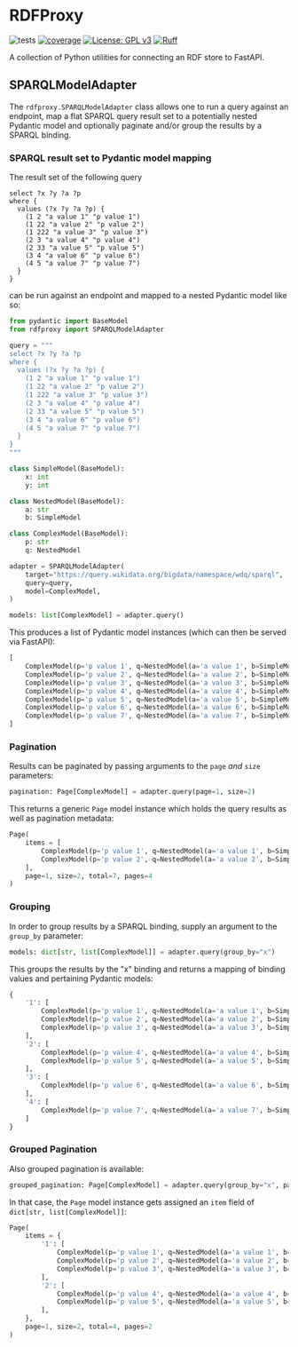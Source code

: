 # RDFProxy

![tests](https://github.com/acdh-oeaw/rdfproxy/actions/workflows/tests.yaml/badge.svg)
[![coverage](https://coveralls.io/repos/github/acdh-oeaw/rdfproxy/badge.svg?branch=main&kill_cache=1)](https://coveralls.io/github/acdh-oeaw/rdfproxy?branch=main&kill_cache=1)
[![License: GPL v3](https://img.shields.io/badge/License-GPLv3-blue.svg)](https://www.gnu.org/licenses/gpl-3.0)
[![Ruff](https://img.shields.io/endpoint?url=https://raw.githubusercontent.com/astral-sh/ruff/main/assets/badge/v2.json)](https://github.com/astral-sh/ruff)

A collection of Python utilities for connecting an RDF store to FastAPI.


## SPARQLModelAdapter

The `rdfproxy.SPARQLModelAdapter` class allows one to run a query against an endpoint, map a flat SPARQL query result set to a potentially nested Pydantic model and optionally paginate and/or group the results by a SPARQL binding.


### SPARQL result set to Pydantic model mapping

The result set of the following query

```sparql
select ?x ?y ?a ?p
where {
  values (?x ?y ?a ?p) {
    (1 2 "a value 1" "p value 1")
    (1 22 "a value 2" "p value 2")
    (1 222 "a value 3" "p value 3")
    (2 3 "a value 4" "p value 4")
    (2 33 "a value 5" "p value 5")
    (3 4 "a value 6" "p value 6")
    (4 5 "a value 7" "p value 7")
  }
}
```

can be run against an endpoint and mapped to a nested Pydantic model like so:

```python
from pydantic import BaseModel
from rdfproxy import SPARQLModelAdapter

query = """
select ?x ?y ?a ?p
where {
  values (?x ?y ?a ?p) {
    (1 2 "a value 1" "p value 1")
    (1 22 "a value 2" "p value 2")
    (1 222 "a value 3" "p value 3")
    (2 3 "a value 4" "p value 4")
    (2 33 "a value 5" "p value 5")
    (3 4 "a value 6" "p value 6")
    (4 5 "a value 7" "p value 7")
  }
}
"""

class SimpleModel(BaseModel):
    x: int
    y: int

class NestedModel(BaseModel):
    a: str
    b: SimpleModel

class ComplexModel(BaseModel):
    p: str
    q: NestedModel

adapter = SPARQLModelAdapter(
    target="https://query.wikidata.org/bigdata/namespace/wdq/sparql",
    query=query,
    model=ComplexModel,
)

models: list[ComplexModel] = adapter.query()
```

This produces a list of Pydantic model instances (which can then be served via FastAPI):

```python
[
    ComplexModel(p='p value 1', q=NestedModel(a='a value 1', b=SimpleModel(x=1, y=2))),
    ComplexModel(p='p value 2', q=NestedModel(a='a value 2', b=SimpleModel(x=1, y=22))),
    ComplexModel(p='p value 3', q=NestedModel(a='a value 3', b=SimpleModel(x=1, y=222))),
    ComplexModel(p='p value 4', q=NestedModel(a='a value 4', b=SimpleModel(x=2, y=3))),
    ComplexModel(p='p value 5', q=NestedModel(a='a value 5', b=SimpleModel(x=2, y=33))),
    ComplexModel(p='p value 6', q=NestedModel(a='a value 6', b=SimpleModel(x=3, y=4))),
    ComplexModel(p='p value 7', q=NestedModel(a='a value 7', b=SimpleModel(x=4, y=5)))
]
```

### Pagination

Results can be paginated by passing arguments to the `page` *and* `size` parameters: 

```python
pagination: Page[ComplexModel] = adapter.query(page=1, size=2)
```
This returns a generic `Page` model instance which holds the query results as well as pagination metadata: 

```python
Page(
    items = [
        ComplexModel(p='p value 1', q=NestedModel(a='a value 1', b=SimpleModel(x=1, y=2))),
        ComplexModel(p='p value 2', q=NestedModel(a='a value 2', b=SimpleModel(x=1, y=22)))
    ],
    page=1, size=2, total=7, pages=4
)
```

### Grouping

In order to group results by a SPARQL binding, supply an argument to the `group_by` parameter:

```python
models: dict[str, list[ComplexModel]] = adapter.query(group_by="x")
```

This groups the results by the "x" binding and returns a mapping of binding values and pertaining Pydantic models:

```python
{
    '1': [
        ComplexModel(p='p value 1', q=NestedModel(a='a value 1', b=SimpleModel(x=1, y=2))),
        ComplexModel(p='p value 2', q=NestedModel(a='a value 2', b=SimpleModel(x=1, y=22))),
        ComplexModel(p='p value 3', q=NestedModel(a='a value 3', b=SimpleModel(x=1, y=222)))
    ],
    '2': [
        ComplexModel(p='p value 4', q=NestedModel(a='a value 4', b=SimpleModel(x=2, y=3))),
        ComplexModel(p='p value 5', q=NestedModel(a='a value 5', b=SimpleModel(x=2, y=33)))
    ],
    '3': [
        ComplexModel(p='p value 6', q=NestedModel(a='a value 6', b=SimpleModel(x=3, y=4)))
    ],
    '4': [
        ComplexModel(p='p value 7', q=NestedModel(a='a value 7', b=SimpleModel(x=4, y=5)))
    ]
}
```

### Grouped Pagination

Also grouped pagination is available:

```python
grouped_pagination: Page[ComplexModel] = adapter.query(group_by="x", page=1, size=2)
```

In that case, the `Page` model instance gets assigned an `item` field of `dict[str, list[ComplexModel]]`:

```python
Page(
    items = {
        '1': [
            ComplexModel(p='p value 1', q=NestedModel(a='a value 1', b=SimpleModel(x=1, y=2))),
            ComplexModel(p='p value 2', q=NestedModel(a='a value 2', b=SimpleModel(x=1, y=22))),
            ComplexModel(p='p value 3', q=NestedModel(a='a value 3', b=SimpleModel(x=1, y=222)))
        ],
        '2': [
            ComplexModel(p='p value 4', q=NestedModel(a='a value 4', b=SimpleModel(x=2, y=3))),
            ComplexModel(p='p value 5', q=NestedModel(a='a value 5', b=SimpleModel(x=2, y=33)))
        ],
    },
    page=1, size=2, total=4, pages=2
)
```
